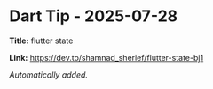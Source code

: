 # Dart Tip - 2025-07-28

**Title:** flutter state

**Link:** https://dev.to/shamnad_sherief/flutter-state-bj1

_Automatically added._
